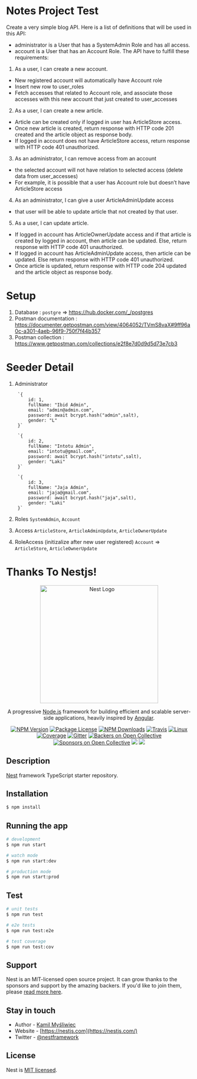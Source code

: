 # Notes Project Test

Create a very simple blog API. Here is a list of definitions that will be used in this API:
- administrator is a User that has a SystemAdmin Role and has all access.
- account is a User that has an Account Role.
The API have to fulfill these requirements:
1. As a user, I can create a new account.
- New registered account will automatically have Account role
- Insert new row to user_roles
- Fetch accesses that related to Account role, and associate those accesses
with this new account that just created to user_accesses
2. As a user, I can create a new article.
- Article can be created only if logged in user has ArticleStore access.
- Once new article is created, return response with HTTP code 201 created
and the article object as response body.
- If logged in account does not have ArticleStore access, return response with
HTTP code 401 unauthorized.
3. As an administrator, I can remove access from an account
- the selected account will not have relation to selected access (delete data
from user_accesses)
- For example, it is possible that a user has Account role but doesn’t have
ArticleStore access
4. As an administrator, I can give a user ArticleAdminUpdate access
- that user will be able to update article that not created by that user.
5. As a user, I can update article.
- If logged in account has ArticleOwnerUpdate access and if that article is
created by logged in account, then article can be updated. Else, return
response with HTTP code 401 unauthorized.
- If logged in account has ArticleAdminUpdate access, then article can be
updated. Else return response with HTTP code 401 unauthorized.
- Once article is updated, return response with HTTP code 204 updated and
the article object as response body.

# Setup

1. Database : `postgre` => https://hub.docker.com/_/postgres
2. Postman documentation : https://documenter.getpostman.com/view/4064052/TVmS8vaX#9ff96a0c-a301-4aeb-96f9-750f7f44b357
3. Postman collection : https://www.getpostman.com/collections/e2f8e7d0d9d5d73e7cb3

# Seeder Detail

1. Administrator

        `{
            id: 1,
            fullName: "Ibid Admin",
            email: "admin@admin.com",
            password: await bcrypt.hash("admin",salt),
            gender: "L"
        }`
        
        `{
            id: 2,
            fullName: "Intotu Admin",
            email: "intotu@gmail.com",
            password: await bcrypt.hash("intotu",salt),
            gender: "Laki"
        }`
        
        `{
            id: 3,
            fullName: "Jaja Admin",
            email: "jaja@gmail.com",
            password: await bcrypt.hash("jaja",salt),
            gender: "Laki"
        }`
2. Roles `SystemAdmin`, `Account`
3. Access `ArticleStore`, `ArticleAdminUpdate`, `ArticleOwnerUpdate`
4. RoleAccess (initizalize after new user registered)  `Account` => `ArticleStore`, `ArticleOwnerUpdate`




# Thanks To Nestjs!

<p align="center">
  <a href="http://nestjs.com/" target="blank"><img src="https://nestjs.com/img/logo_text.svg" width="320" alt="Nest Logo" /></a>
</p>

[travis-image]: https://api.travis-ci.org/nestjs/nest.svg?branch=master
[travis-url]: https://travis-ci.org/nestjs/nest
[linux-image]: https://img.shields.io/travis/nestjs/nest/master.svg?label=linux
[linux-url]: https://travis-ci.org/nestjs/nest
  
  <p align="center">A progressive <a href="http://nodejs.org" target="blank">Node.js</a> framework for building efficient and scalable server-side applications, heavily inspired by <a href="https://angular.io" target="blank">Angular</a>.</p>
    <p align="center">
<a href="https://www.npmjs.com/~nestjscore"><img src="https://img.shields.io/npm/v/@nestjs/core.svg" alt="NPM Version" /></a>
<a href="https://www.npmjs.com/~nestjscore"><img src="https://img.shields.io/npm/l/@nestjs/core.svg" alt="Package License" /></a>
<a href="https://www.npmjs.com/~nestjscore"><img src="https://img.shields.io/npm/dm/@nestjs/core.svg" alt="NPM Downloads" /></a>
<a href="https://travis-ci.org/nestjs/nest"><img src="https://api.travis-ci.org/nestjs/nest.svg?branch=master" alt="Travis" /></a>
<a href="https://travis-ci.org/nestjs/nest"><img src="https://img.shields.io/travis/nestjs/nest/master.svg?label=linux" alt="Linux" /></a>
<a href="https://coveralls.io/github/nestjs/nest?branch=master"><img src="https://coveralls.io/repos/github/nestjs/nest/badge.svg?branch=master#5" alt="Coverage" /></a>
<a href="https://gitter.im/nestjs/nestjs?utm_source=badge&utm_medium=badge&utm_campaign=pr-badge&utm_content=body_badge"><img src="https://badges.gitter.im/nestjs/nestjs.svg" alt="Gitter" /></a>
<a href="https://opencollective.com/nest#backer"><img src="https://opencollective.com/nest/backers/badge.svg" alt="Backers on Open Collective" /></a>
<a href="https://opencollective.com/nest#sponsor"><img src="https://opencollective.com/nest/sponsors/badge.svg" alt="Sponsors on Open Collective" /></a>
  <a href="https://paypal.me/kamilmysliwiec"><img src="https://img.shields.io/badge/Donate-PayPal-dc3d53.svg"/></a>
  <a href="https://twitter.com/nestframework"><img src="https://img.shields.io/twitter/follow/nestframework.svg?style=social&label=Follow"></a>
</p>
  <!--[![Backers on Open Collective](https://opencollective.com/nest/backers/badge.svg)](https://opencollective.com/nest#backer)
  [![Sponsors on Open Collective](https://opencollective.com/nest/sponsors/badge.svg)](https://opencollective.com/nest#sponsor)-->

## Description

[Nest](https://github.com/nestjs/nest) framework TypeScript starter repository.

## Installation

```bash
$ npm install
```

## Running the app

```bash
# development
$ npm run start

# watch mode
$ npm run start:dev

# production mode
$ npm run start:prod
```

## Test

```bash
# unit tests
$ npm run test

# e2e tests
$ npm run test:e2e

# test coverage
$ npm run test:cov
```

## Support

Nest is an MIT-licensed open source project. It can grow thanks to the sponsors and support by the amazing backers. If you'd like to join them, please [read more here](https://docs.nestjs.com/support).

## Stay in touch

- Author - [Kamil Myśliwiec](https://kamilmysliwiec.com)
- Website - [https://nestjs.com](https://nestjs.com/)
- Twitter - [@nestframework](https://twitter.com/nestframework)

## License

  Nest is [MIT licensed](LICENSE).
